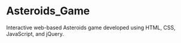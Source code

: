 # Asteroids_Game
Interactive web-based Asteroids game developed using HTML, CSS, JavaScript, and jQuery.

